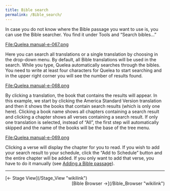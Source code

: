 ```yaml
---
title: Bible search
permalink: /Bible_search/
---
```


In case you do not know where the Bible passage you want to use is, you can use the Bible searcher. You find it under Tools and “Search bibles...”

[<File:Quelea> manual-e-067.png](/File:Quelea_manual-e-067.png "wikilink")

Here you can search all translations or a single translation by choosing in the drop-down menu. By default, all Bible translations will be used in the search. While you type, Quelea automatically searches through the bibles. You need to write at least four characters for Quelea to start searching and in the upper right corner you will see the number of results found.

[<File:Quelea> manual-e-068.png](/File:Quelea_manual-e-068.png "wikilink")

By clicking a translation, the book that contains the results will appear. In this example, we start by clicking the America Standard Version translation and then it shows the books that contain search results (which is only one here). Clicking a book name shows all chapters containing a search result and clicking a chapter shows all verses containing a search result. If only one translation is selected, instead of “All”, the first step will automatically skipped and the name of the books will be the base of the tree menu.

[<File:Quelea> manual-e-069.png](/File:Quelea_manual-e-069.png "wikilink")

Clicking a verse will display the chapter for you to read. If you wish to add your search result to your schedule, click the “Add to Schedule” button and the entire chapter will be added. If you only want to add that verse, you have to do it manually (see [Adding a Bible passage](/Adding_items_to_Order_of_Service#Adding_a_Bible_passage "wikilink")).

------------------------------------------------------------------------

<div style="text-align: left;">
[← Stage View](/Stage_View "wikilink") <span style="float:right;"> [Bible Browser →](/Bible_Browser "wikilink")</span>

</div>
